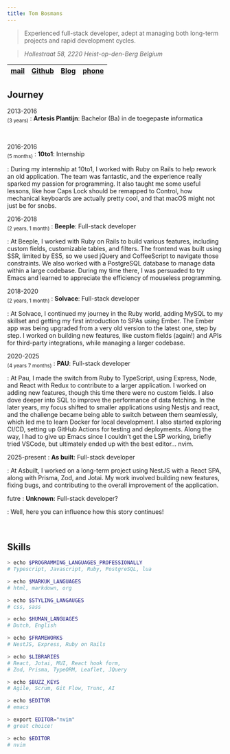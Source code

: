 ```yaml
---
title: Tom Bosmans
---
```


> Experienced full-stack developer, adept at managing both long-term projects and rapid development cycles.

> _Hollestraat 58, 2220 Heist-op-den-Berg Belgium_

| [mail](mailto:tom.bosmans@hey.com) | [Github](https://github.com/TomBosmans) | [Blog](https://tombosmans.github.io/) |  [phone](tel:+32460945706) |
| ------------- | -------------- | -------------- |-------------- |


## Journey

2013-2016 <br/> <sub>(3 years)</sub>
:   **Artesis Plantijn**: Bachelor (Ba) in de toegepaste informatica

<br/>

2016-2016 <br/> <sub>(5 months)</sub>
: **10to1**: Internship

: During my internship at 10to1, I worked with Ruby on Rails to help rework an old application. The team was fantastic, and the experience really sparked my passion for programming. It also taught me some useful lessons, like how Caps Lock should be remapped to Control, how mechanical keyboards are actually pretty cool, and that macOS might not just be for snobs.

2016-2018 <br/> <sub>(2 years, 1 month)</sub>
: **Beeple**: Full-stack developer

: At Beeple, I worked with Ruby on Rails to build various features, including custom fields, customizable tables, and filters. The frontend was built using SSR, limited by ES5, so we used jQuery and CoffeeScript to navigate those constraints. We also worked with a PostgreSQL database to manage data within a large codebase. During my time there, I was persuaded to try Emacs and learned to appreciate the efficiency of mouseless programming.

2018-2020 <br/> <sub>(2 years, 1 month)</sub>
: **Solvace**: Full-stack developer

: At Solvace, I continued my journey in the Ruby world, adding MySQL to my skillset and getting my first introduction to SPAs using Ember. The Ember app was being upgraded from a very old version to the latest one, step by step. I worked on building new features, like custom fields (again!) and APIs for third-party integrations, while managing a larger codebase.

2020-2025 <br/> <sub>(4 years 7 months)</sub>
: **PAU**: Full-stack developer

: At Pau, I made the switch from Ruby to TypeScript, using Express, Node, and React with Redux to contribute to a larger application. I worked on adding new features, though this time there were no custom fields. I also dove deeper into SQL to improve the performance of data fetching. In the later years, my focus shifted to smaller applications using Nestjs and react, and the challenge became being able to switch between them seamlessly, which led me to learn Docker for local development. I also started exploring CI/CD, setting up GitHub Actions for testing and deployments. Along the way, I had to give up Emacs since I couldn't get the LSP working, briefly tried VSCode, but ultimately ended up with the best editor... nvim.

2025-present
: **As built**: Full-stack developer

: At Asbuilt, I worked on a long-term project using NestJS with a React SPA, along with Prisma, Zod, and Jotai. My work involved building new features, fixing bugs, and contributing to the overall improvement of the application.

futre
: **Unknown**: Full-stack developer?

: Well, here you can influence how this story continues!

<br/>

## Skills


```bash
> echo $PROGRAMMING_LANGUAGES_PROFESSIONALLY
# Typescript, Javascript, Ruby, PostgreSQL, lua

> echo $MARKUK_LANGUAGES
# html, markdown, org

> echo $STYLING_LANGAUGES
# css, sass

> echo $HUMAN_LANGUAGES
# Dutch, English
```

```bash
> echo $FRAMEWORKS
# NestJS, Express, Ruby on Rails

> echo $LIBRARIES
# React, Jotai, MUI, React hook form,
# Zod, Prisma, TypeORM, Leaflet, JQuery

> echo $BUZZ_KEYS
# Agile, Scrum, Git Flow, Trunc, AI
```
```bash
> echo $EDITOR
# emacs

> export EDITOR="nvim"
# great choice!

> echo $EDITOR
# nvim
```

